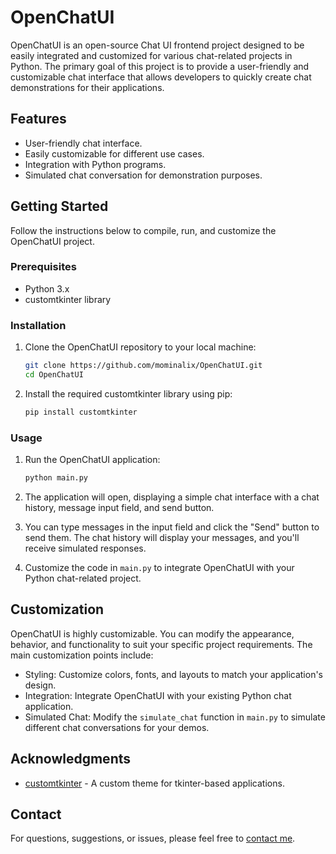 # OpenChatUI

OpenChatUI is an open-source Chat UI frontend project designed to be easily integrated and customized for various chat-related projects in Python. The primary goal of this project is to provide a user-friendly and customizable chat interface that allows developers to quickly create chat demonstrations for their applications.

## Features

- User-friendly chat interface.
- Easily customizable for different use cases.
- Integration with Python programs.
- Simulated chat conversation for demonstration purposes.

## Getting Started

Follow the instructions below to compile, run, and customize the OpenChatUI project.

### Prerequisites

- Python 3.x
- customtkinter library 

### Installation

1. Clone the OpenChatUI repository to your local machine:

   ```bash
   git clone https://github.com/mominalix/OpenChatUI.git
   cd OpenChatUI
   ```

2. Install the required customtkinter library using pip:

   ```bash
   pip install customtkinter
   ```

### Usage

1. Run the OpenChatUI application:

   ```bash
   python main.py
   ```

2. The application will open, displaying a simple chat interface with a chat history, message input field, and send button.

3. You can type messages in the input field and click the "Send" button to send them. The chat history will display your messages, and you'll receive simulated responses.

4. Customize the code in `main.py` to integrate OpenChatUI with your Python chat-related project.

## Customization

OpenChatUI is highly customizable. You can modify the appearance, behavior, and functionality to suit your specific project requirements. The main customization points include:

- Styling: Customize colors, fonts, and layouts to match your application's design.
- Integration: Integrate OpenChatUI with your existing Python chat application.
- Simulated Chat: Modify the `simulate_chat` function in `main.py` to simulate different chat conversations for your demos.

## Acknowledgments

- [customtkinter](https://github.com/TitusKirch/customtkinter) - A custom theme for tkinter-based applications.

## Contact

For questions, suggestions, or issues, please feel free to [contact me](mailto:mominalix@gmail.com).

```
